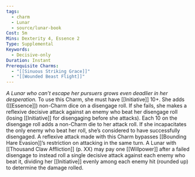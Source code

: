 ```yaml
---
tags:
  - charm
  - Lunar
  - source/lunar-book
Cost: 5m
Mins: Dexterity 4, Essence 2
Type: Supplemental
Keywords:
  - Decisive-only
Duration: Instant
Prerequisite Charms:
  - "[[Sinuous Striking Grace]]"
  - "[[Wounded Beast Flight]]"
---
```

*A Lunar who can’t escape her pursuers grows even deadlier in her desperation.*
To use this Charm, she must have [[Initiative]] 10+. She adds ([[Essence]]) non-Charm dice on a disengage roll. If she fails, she makes a reflexive decisive attack against an enemy who beat her disengage roll (losing [[Initiative]] for disengaging before she attacks). Each 10 on the disengage roll adds a non-Charm die to her attack roll. If she incapacitates the only enemy who beat her roll, she’s considered to have successfully disengaged. A reflexive attack made with this Charm bypasses [[Bounding Hare Evasion]]’s restriction on attacking in the same turn.
A Lunar with [[Thousand Claw Affliction]] (p. XX) may pay one [[Willpower]] after a failed disengage to instead roll a single decisive attack against each enemy who beat it, dividing her [[Initiative]] evenly among each enemy hit (rounded up) to determine the damage rolled.